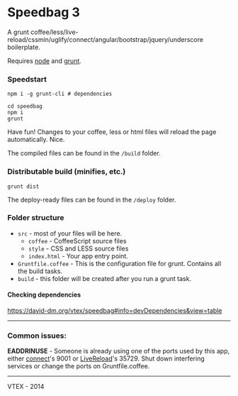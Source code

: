# Speedbag 3

A grunt coffee/less/live-reload/cssmin/uglify/connect/angular/bootstrap/jquery/underscore boilerplate.

Requires [node](http://nodejs.org/) and [grunt](http://gruntjs.com/).

### Speedstart

    npm i -g grunt-cli # dependencies

    cd speedbag
    npm i
    grunt

Have fun! Changes to your coffee, less or html files will reload the page automatically. Nice.

The compiled files can be found in the `/build` folder.

### Distributable build (minifies, etc.)

    grunt dist

The deploy-ready files can be found in the `/deploy` folder.

### Folder structure

- `src` - most of your files will be here.
	- `coffee` - CoffeeScript source files
	- `style` - CSS and LESS source files
	- `index.html` - Your app entry point.
- `Gruntfile.coffee` - This is the configuration file for grunt. Contains all the build tasks.
- `build` - this folder will be created after you run a grunt task.

#### Checking dependencies

https://david-dm.org/vtex/speedbag#info=devDependencies&view=table

------

### Common issues:

**EADDRINUSE** - Someone is already using one of the ports used by this app, either [connect](https://github.com/gruntjs/grunt-contrib-connect)'s 9001 or [LiveReload](https://github.com/gruntjs/grunt-contrib-livereload)'s 35729.
Shut down interfering services or change the ports on Gruntfile.coffee.

------

VTEX - 2014
